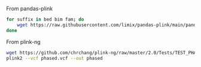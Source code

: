 From pandas-plink

```bash
for suffix in bed bim fam; do
    wget https://raw.githubusercontent.com/limix/pandas-plink/main/pandas_plink/test/data_files/data.${suffix} -O plink1.${suffix}
done
```

From plink-ng

```bash
wget https://github.com/chrchang/plink-ng/raw/master/2.0/Tests/TEST_PHASED_VCF/1kg_phase3_chr21_start.vcf.gz -O phased.vcf
plink2 --vcf phased.vcf --out phased
```
